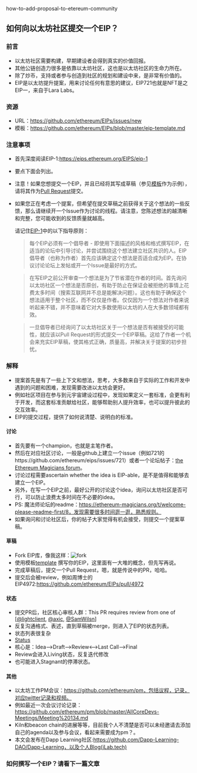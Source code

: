 how-to-add-proposal-to-etereum-community
## 如何向以太坊社区提交一个EIP？

### 前言

+ 以太坊社区需要构建，早期建设者会得到真实的价值回报。
+ 其他公链创造力很多是依靠以太坊社区，这也是以太坊社区的生命力所在。
+ 除了炒币，支持或者参与创造到社区的规划和建设中来，是非常有价值的。
+ EIP是以太坊提升提案，用来讨论任何有意思的建议，EIP721也就是NFT是之EIP一，来自于Lara Labs。

### 资源

+ URL：https://github.com/ethereum/EIPs/issues/new
+ 模板：https://github.com/ethereum/EIPs/blob/master/eip-template.md

### 注意事项

+ 首先深度阅读EIP-1:https://eips.ethereum.org/EIPS/eip-1

+ 要点下面会列出。

+ 注意！如果您想提交一个EIP，并且已经将其写成草稿（参见[模板](https://github.com/ethereum/EIPs/blob/master/eip-template.md)作为示例），请将其作为[Pull Request](https://github.com/ethereum/EIPs/pulls)提交。

+ 如果您正在考虑一个提案，但希望在提交草稿之前获得关于这个想法的一些反馈，那么请继续开一个Issue作为讨论的线程。请注意，您陈述想法的越清晰和完整，您可能收到的反馈质量就越高。

  请记住[EIP-1](./eip-1.md)中的以下指导原则：

  > 每个EIP必须有一个倡导者 - 即使用下面描述的风格和格式撰写EIP，在适当的论坛中引导讨论，并尝试围绕这个想法建立社区共识的人。EIP倡导者（也称为作者）首先应该确定这个想法是否适合成为EIP。在协议讨论论坛上发帖或开一个Issue是最好的方式。

  > 在写EIP之前公开审查一个想法是为了节省潜在作者的时间。首先询问以太坊社区一个想法是否原创，有助于防止在保证会被拒绝的事情上花费太多时间（搜索互联网并不总是能解决问题）。这也有助于确保这个想法适用于整个社区，而不仅仅是作者。仅仅因为一个想法对作者来说听起来不错，并不意味着它对大多数使用以太坊的人在大多数领域都有效。

  > 一旦倡导者已经询问了以太坊社区关于一个想法是否有被接受的可能性，就应该以Pull Request的形式提交一个EIP草稿。这给了作者一个机会来充实EIP草稿，使其格式正确，质量高，并解决关于提案的初步担忧。

### 解释

+ 提案首先是有了一些上下文和想法，思考，大多数来自于实际的工作和开发中遇到的问题和困难，发现需要改进以太坊会更好。
+ 例如社区项目在参与到元宇宙建设过程中，发现如果定义一套标准，会更有利于开发，而这套标准贡献给社区，能够帮助别人提升效率，也可以提升彼此的交互效率。
+ EIP的提交过程，提供了如何说清楚、说明白的标准。

#### 讨论

+ 首先要有一个champion，也就是主笔作者。
+ 然后在对应社区讨论，一般是github上建立一个issue（例如721的https://github.com/ethereum/eips/issues/721）或者一个论坛帖子：[the Ethereum Magicians forum](https://ethereum-magicians.org/)。
+ 讨论过程需要ascertain whether the idea is EIP-able，是不是值得和能够去建立一个EIP。
+ 另外，在写一个EIP之前，最好公开的讨论这个idea，询问以太坊社区是否可行，可以防止浪费太多时间在不必要的idea。
+ PS: 魔法师论坛的readme：https://ethereum-magicians.org/t/welcome-please-readme-first/8，发现需要很多时间逛一逛，熟悉规则。
+ 如果询问和讨论社区后，你的帖子大家觉得有机会接受，则提交一个提案草稿。

#### 草稿

+ Fork EIP库，像我这样：![fork](https://tva1.sinaimg.cn/large/e6c9d24ely1h0ymse1599j21zw0g2acq.jpg)
+ 使用模板[template](https://github.com/ethereum/EIPs/blob/master/eip-template.md) 撰写你的EIP，这里面有一大堆的概念，但先写再说。
+ 完成草稿后，提交一个Pull Request，嗯，就是传说中的PR，哈哈。
+ 提交后会被review，例如周博士的EIP4972:https://github.com/ethereum/EIPs/pull/4972

#### 状态

+ 提交PR后，社区核心审核人群：This PR requires review from one of [[@lightclient](https://github.com/lightclient), [@axic](https://github.com/axic), [@SamWilsn](https://github.com/SamWilsn)]
+ 反复沟通格式、表述，直到草稿被merge，则进入了EIP的状态列表。
+ 状态列表很复杂
+ [Status](https://github.com/qizhou/EIPs/blob/master/assets/eip-1/EIP-process-update.jpg)
+ 核心是：Idea-->Draft-->Review<-->Last Call-->Final
+ Review会进入Living状态，反复迭代修改
+ 也可能进入Stagnant的停滞状态。

#### 其他

+ 以太坊工作PM会议：https://github.com/ethereum/pm，包括议程，记录，对应twitter记录和视频。
+ 例如最近一次会议讨论记录：https://github.com/ethereum/pm/blob/master/AllCoreDevs-Meetings/Meeting%20134.md
+ Kiln和beacon chain的进展等等，目前我个人不清楚是否可以未经邀请去添加自己的agenda以及参与会议，看起来需要成为pm？。
+ 本文会发布在Dapp Learning社区:https://github.com/Dapp-Learning-DAO/Dapp-Learning，以及个人Blog(jLab.tech)

### 如何撰写一个EIP？请看下一篇文章




